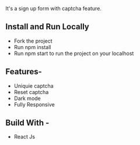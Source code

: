 It's a sign up form with captcha feature.

## Install and Run Locally

- Fork the project
- Run npm install
- Run npm start to run the project on your localhost

## Features-

- Uniquie captcha
- Reset captcha
- Dark mode
- Fully Responsive

## Build With -

- React Js
